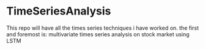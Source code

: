 # TimeSeriesAnalysis

This repo will have all the times series techniques i have worked on.
the first and foremost is: multivariate times series analysis on stock market using LSTM
